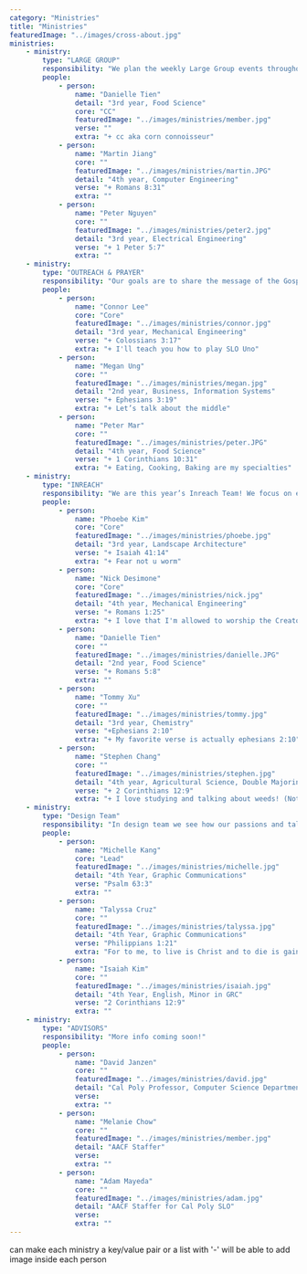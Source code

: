 ```yaml
---
category: "Ministries"
title: "Ministries"
featuredImage: "../images/cross-about.jpg"
ministries:
    - ministry:
        type: "LARGE GROUP"
        responsibility: "We plan the weekly Large Group events throughout the school year. From icebreakers and post large group events to activities and speakers, we try to make Large Group as God-centered and engaging as possible!"
        people:
            - person:
                name: "Danielle Tien"
                detail: "3rd year, Food Science"
                core: "CC"
                featuredImage: "../images/ministries/member.jpg"
                verse: ""
                extra: "+ cc aka corn connoisseur"
            - person:
                name: "Martin Jiang"
                core: ""
                featuredImage: "../images/ministries/martin.JPG"
                detail: "4th year, Computer Engineering"
                verse: "+ Romans 8:31"
                extra: ""
            - person:
                name: "Peter Nguyen"
                core: ""
                featuredImage: "../images/ministries/peter2.jpg"
                detail: "3rd year, Electrical Engineering"
                verse: "+ 1 Peter 5:7"
                extra: ""
    - ministry:
        type: "OUTREACH & PRAYER"
        responsibility: "Our goals are to share the message of the Gospel with those around us and to unify our community through prayer."
        people:
            - person:
                name: "Connor Lee"
                core: "Core"
                featuredImage: "../images/ministries/connor.jpg"
                detail: "3rd year, Mechanical Engineering"
                verse: "+ Colossians 3:17"
                extra: "+ I'll teach you how to play SLO Uno"
            - person:
                name: "Megan Ung"
                core: ""
                featuredImage: "../images/ministries/megan.jpg"
                detail: "2nd year, Business, Information Systems"
                verse: "+ Ephesians 3:19"
                extra: "+ Let’s talk about the middle"
            - person:
                name: "Peter Mar"
                core: ""
                featuredImage: "../images/ministries/peter.JPG"
                detail: "4th year, Food Science"
                verse: "+ 1 Corinthians 10:31"
                extra: "+ Eating, Cooking, Baking are my specialties"
    - ministry:
        type: "INREACH"
        responsibility: "We are this year’s Inreach Team! We focus on events that intentionally strengthen our relationships with one another and grow us toward God as a family. This will look like fellowship between the men’s and women’s communities, Bible studies, etc. Our desire is to love and be loved by God with unity."
        people:
            - person:
                name: "Phoebe Kim"
                core: "Core"
                featuredImage: "../images/ministries/phoebe.jpg"
                detail: "3rd year, Landscape Architecture"
                verse: "+ Isaiah 41:14"
                extra: "+ Fear not u worm"
            - person:
                name: "Nick Desimone"
                core: "Core"
                featuredImage: "../images/ministries/nick.jpg"
                detail: "4th year, Mechanical Engineering"
                verse: "+ Romans 1:25"
                extra: "+ I love that I'm allowed to worship the Creator (capital C)"
            - person:
                name: "Danielle Tien"
                core: ""
                featuredImage: "../images/ministries/danielle.JPG"
                detail: "2nd year, Food Science"
                verse: "+ Romans 5:8"
                extra: ""
            - person:
                name: "Tommy Xu"
                core: ""
                featuredImage: "../images/ministries/tommy.jpg"
                detail: "3rd year, Chemistry"
                verse: "+Ephesians 2:10"
                extra: "+ My favorite verse is actually ephesians 2:10"
            - person:
                name: "Stephen Chang"
                core: ""
                featuredImage: "../images/ministries/stephen.jpg"
                detail: "4th year, Agricultural Science, Double Majoring in AEPS"
                verse: "+ 2 Corinthians 12:9"
                extra: "+ I love studying and talking about weeds! (Not the smoking kind!)"
    - ministry:
        type: "Design Team"
        responsibility: "In design team we see how our passions and talents can be used for God and others. We work together in creating graphics, apparel, social media content for the fellowship!"
        people:
            - person:
                name: "Michelle Kang"
                core: "Lead"
                featuredImage: "../images/ministries/michelle.jpg"
                detail: "4th Year, Graphic Communications"
                verse: "Psalm 63:3"
                extra: ""
            - person:
                name: "Talyssa Cruz"
                core: ""
                featuredImage: "../images/ministries/talyssa.jpg"
                detail: "4th Year, Graphic Communications"
                verse: "Philippians 1:21"
                extra: "For to me, to live is Christ and to die is gain."
            - person:
                name: "Isaiah Kim"
                core: ""
                featuredImage: "../images/ministries/isaiah.jpg"
                detail: "4th Year, English, Minor in GRC"
                verse: "2 Corinthians 12:9"
                extra: ""
    - ministry:
        type: "ADVISORS"
        responsibility: "More info coming soon!"
        people:
            - person:
                name: "David Janzen"
                core: ""
                featuredImage: "../images/ministries/david.jpg"
                detail: "Cal Poly Professor, Computer Science Department"
                verse:
                extra: ""
            - person:
                name: "Melanie Chow"
                core: ""
                featuredImage: "../images/ministries/member.jpg"
                detail: "AACF Staffer"
                verse:
                extra: ""
            - person:
                name: "Adam Mayeda"
                core: ""
                featuredImage: "../images/ministries/adam.jpg"
                detail: "AACF Staffer for Cal Poly SLO"
                verse:
                extra: ""
---
```

can make each ministry a key/value pair or a list with '-'
will be able to add image inside each person
